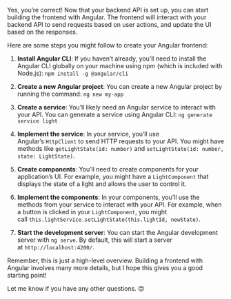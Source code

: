 Yes, you’re correct! Now that your backend API is set up, you can start building the frontend with Angular. The frontend will interact with your backend API to send requests based on user actions, and update the UI based on the responses.

Here are some steps you might follow to create your Angular frontend:

1. **Install Angular CLI**: If you haven’t already, you’ll need to install the Angular CLI globally on your machine using npm (which is included with Node.js): `npm install -g @angular/cli`
    
2. **Create a new Angular project**: You can create a new Angular project by running the command: `ng new my-app`
    
3. **Create a service**: You’ll likely need an Angular service to interact with your API. You can generate a service using Angular CLI: `ng generate service light`
    
4. **Implement the service**: In your service, you’ll use Angular’s `HttpClient` to send HTTP requests to your API. You might have methods like `getLightState(id: number)` and `setLightState(id: number, state: LightState)`.
    
5. **Create components**: You’ll need to create components for your application’s UI. For example, you might have a `LightComponent` that displays the state of a light and allows the user to control it.
    
6. **Implement the components**: In your components, you’ll use the methods from your service to interact with your API. For example, when a button is clicked in your `LightComponent`, you might call `this.lightService.setLightState(this.lightId, newState)`.
    
7. **Start the development server**: You can start the Angular development server with `ng serve`. By default, this will start a server at `http://localhost:4200/`.
    

Remember, this is just a high-level overview. Building a frontend with Angular involves many more details, but I hope this gives you a good starting point!

Let me know if you have any other questions. 😊